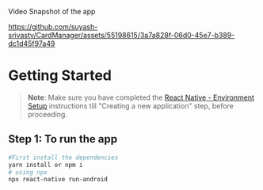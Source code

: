 Video Snapshot of the app


https://github.com/suyash-srivastv/CardManager/assets/55198615/3a7a828f-06d0-45e7-b389-dc1d45f97a49



# Getting Started

>**Note**: Make sure you have completed the [React Native - Environment Setup](https://reactnative.dev/docs/environment-setup) instructions till "Creating a new application" step, before proceeding.

## Step 1: To run the app


```bash
#First install the dependencies
yarn install or npm i
# using npx
npx react-native run-android
```





